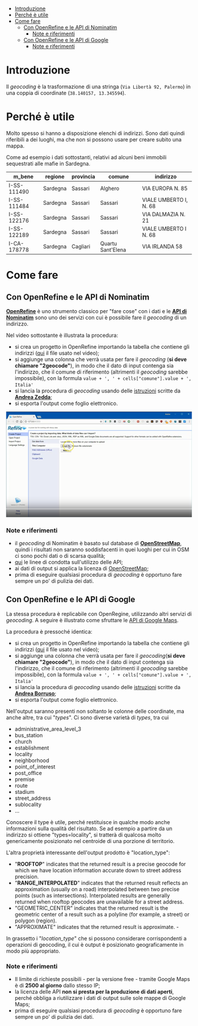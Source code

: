 
<!-- TOC -->

- [Introduzione](#introduzione)
- [Perché è utile](#perché-è-utile)
- [Come fare](#come-fare)
    - [Con OpenRefine e le API di Nominatim](#con-openrefine-e-le-api-di-nominatim)
        - [Note e riferimenti](#note-e-riferimenti)
    - [Con OpenRefine e le API di Google](#con-openrefine-e-le-api-di-google)
        - [Note e riferimenti](#note-e-riferimenti-1)

<!-- /TOC -->
# Introduzione

Il _geocoding_ è la trasformazione di una stringa (`Via Libertà 92, Palermo`) in una coppia di coordinate (`38.140157, 13.345594`).

# Perché è utile

Molto spesso si hanno a disposizione elenchi di indirizzi. Sono dati quindi riferibili a dei luoghi, ma che non si possono usare per creare subito una mappa.

Come ad esempio i dati sottostanti, relativi ad alcuni beni immobili sequestrati alle mafie in Sardegna.

| m_bene      | regione  | provincia | comune            | indirizzo              | 
|-------------|----------|-----------|-------------------|------------------------| 
| I-SS-111490 | Sardegna | Sassari   | Alghero           | VIA EUROPA N. 85       | 
| I-SS-111484 | Sardegna | Sassari   | Sassari           | VIALE UMBERTO I, N. 68 | 
| I-SS-122176 | Sardegna | Sassari   | Sassari           | VIA DALMAZIA N. 21     | 
| I-SS-122189 | Sardegna | Sassari   | Sassari           | VIALE UMBERTO I N. 68  | 
| I-CA-178778 | Sardegna | Cagliari  | Quartu Sant'Elena | VIA IRLANDA 58         | 

# Come fare

## Con OpenRefine e le API di Nominatim

[**OpenRefine**](../tools/openrefine.md) è uno strumento classico per "fare cose" con i dati e le [**API di Nominatim**](http://wiki.openstreetmap.org/wiki/Nominatim) sono uno dei servizi con cui è possibile fare il _geocoding_ di un indirizzo.

Nel video sottostante è illustrata la procedura:

- si crea un progetto in OpenRefine importando la tabella che contiene gli indirizzi ([qui](./data/immobiliOpenRegioSardegna.csv) il file usato nel video);
- si aggiunge una colonna che verrà usata per fare il _geocoding_ (**si deve chiamare "2geocode"**), in modo che il dato di input contenga sia l'indirizzo, che il comune di riferimento (altrimenti il _geocoding_ sarebbe impossibile), con la formula `value + ', ' + cells["comune"].value + ', Italia'`
- si lancia la procedura di _geocoding_ usando delle [istruzioni](https://github.com/aborruso/geocode_openrefine/blob/master/Nominatim/open_refine_nominatim.json) scritte da [**Andrea Zedda**](https://twitter.com/andria_tzedda);
- si esporta l'output come foglio elettronico.

[![](./imgs/videoGeocodingOpenrefine.png)](https://www.youtube.com/watch?v=GpD87pKYQgo&feature=youtu.be&hd=1)

### Note e riferimenti

- il _geocoding_ di Nominatim è basato sul database di [**OpenStreetMap**](https://www.openstreetmap.org/#map=19/38.12672/13.29924), quindi i risultati non saranno soddisfacenti in quei luoghi per cui in OSM ci sono pochi dati o di scarsa qualità;
- [qui](https://operations.osmfoundation.org/policies/nominatim/) le linee di condotta sull'utilizzo delle API;
- ai dati di output si applica la licenza di [OpenStreetMap](http://www.openstreetmap.org/copyright);
- prima di eseguire qualsiasi procedura di _geocoding_ è opportuno fare sempre un po' di pulizia dei dati.

## Con OpenRefine e le API di Google

La stessa procedura è replicabile con OpenRegine, utilizzando altri servizi di _geocoding_. A seguire è illustrato come sfruttare le [API di Google Maps](https://developers.google.com/maps/documentation/geocoding/intro).

La procedura è pressoché identica:

- si crea un progetto in OpenRefine importando la tabella che contiene gli indirizzi ([qui](./data/immobiliOpenRegioSardegna.csv) il file usato nel video);
- si aggiunge una colonna che verrà usata per fare il _geocoding_(**si deve chiamare "2geocode"**), in modo che il dato di input contenga sia l'indirizzo, che il comune di riferimento (altrimenti il _geocoding_ sarebbe impossibile), con la formula `value + ', ' + cells["comune"].value + ', Italia'`
- si lancia la procedura di _geocoding_ usando delle [istruzioni](https://github.com/aborruso/geocode_openrefine/blob/master/Google/open_refine.json) scritte da [**Andrea Borruso**](https://twitter.com/aborruso);
- si esporta l'output come foglio elettronico.

Nell'output saranno presenti non soltanto le colonne delle coordinate, ma anche altre, tra cui "*types*". Ci sono diverse varietà di *types*, tra cui

* administrative_area_level_3 
* bus_station 
* church 
* establishment 
* locality 
* neighborhood 
* point_of_interest 
* post_office 
* premise 
* route 
* stadium 
* street_address 
* sublocality 
* ...

Conoscere il type è utile, perché restituisce in qualche modo anche informazioni sulla qualità del risultato. Se ad esempio a partire da un indirizzo si ottiene "types=locality", si tratterà di qualcosa molto genericamente posizionato nel centroide di una porzione di territorio.

L'altra proprietà interessante dell'output prodotto è "location_type":

* "**ROOFTOP**" indicates that the returned result is a precise geocode for which we have location information accurate down to street address precision. 
* "**RANGE_INTERPOLATED**" indicates that the returned result reflects an approximation (usually on a road) interpolated between two precise points (such as intersections). Interpolated results are generally returned when rooftop geocodes are unavailable for a street address. 
* "GEOMETRIC_CENTER" indicates that the returned result is the geometric center of a result such as a polyline (for example, a street) or polygon (region). 
* "APPROXIMATE" indicates that the returned result is approximate. -

In grassetto i "*location_type*" che si possono considerare corrispondenti a operazioni di geocoding, il cui è output è posizionato geograficamente in modo più appropriato.

### Note e riferimenti

- Il limite di richieste possibili - per la versione free - tramite Google Maps è di **2500 al giorno** dallo stesso IP;
- la licenza delle API **non si presta per la produzione di dati aperti**, perché obbliga a riutilizzare i dati di output sulle sole mappe di Google Maps;
- prima di eseguire qualsiasi procedura di _geocoding_ è opportuno fare sempre un po' di pulizia dei dati.